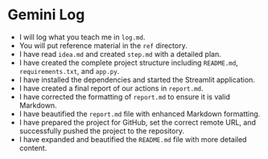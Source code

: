 # Gemini Log

- I will log what you teach me in `log.md`.
- You will put reference material in the `ref` directory.
- I have read `idea.md` and created `step.md` with a detailed plan.
- I have created the complete project structure including `README.md`, `requirements.txt`, and `app.py`.
- I have installed the dependencies and started the Streamlit application.
- I have created a final report of our actions in `report.md`.
- I have corrected the formatting of `report.md` to ensure it is valid Markdown.
- I have beautified the `report.md` file with enhanced Markdown formatting.
- I have prepared the project for GitHub, set the correct remote URL, and successfully pushed the project to the repository.
- I have expanded and beautified the `README.md` file with more detailed content.
